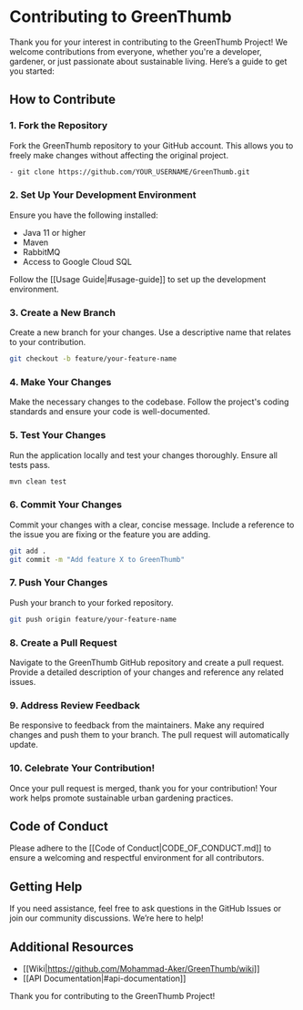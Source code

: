 # Contributing to GreenThumb

Thank you for your interest in contributing to the GreenThumb Project! We welcome contributions from everyone, whether you're a developer, gardener, or just passionate about sustainable living. Here’s a guide to get you started:

## How to Contribute

### 1. Fork the Repository
Fork the GreenThumb repository to your GitHub account. This allows you to freely make changes without affecting the original project.
```sh
- git clone https://github.com/YOUR_USERNAME/GreenThumb.git
```

### 2. Set Up Your Development Environment
Ensure you have the following installed:
- Java 11 or higher
- Maven
- RabbitMQ
- Access to Google Cloud SQL

Follow the [[Usage Guide|#usage-guide]] to set up the development environment.

### 3. Create a New Branch
Create a new branch for your changes. Use a descriptive name that relates to your contribution.


```sh
git checkout -b feature/your-feature-name
```

### 4. Make Your Changes
Make the necessary changes to the codebase. Follow the project's coding standards and ensure your code is well-documented.

### 5. Test Your Changes
Run the application locally and test your changes thoroughly. Ensure all tests pass.


```sh
mvn clean test
```


### 6. Commit Your Changes
Commit your changes with a clear, concise message. Include a reference to the issue you are fixing or the feature you are adding.


```sh
git add .
git commit -m "Add feature X to GreenThumb"
```


### 7. Push Your Changes
Push your branch to your forked repository.


```sh
git push origin feature/your-feature-name
```


### 8. Create a Pull Request
Navigate to the GreenThumb GitHub repository and create a pull request. Provide a detailed description of your changes and reference any related issues.

### 9. Address Review Feedback
Be responsive to feedback from the maintainers. Make any required changes and push them to your branch. The pull request will automatically update.

### 10. Celebrate Your Contribution!
Once your pull request is merged, thank you for your contribution! Your work helps promote sustainable urban gardening practices.

## Code of Conduct

Please adhere to the [[Code of Conduct|CODE_OF_CONDUCT.md]] to ensure a welcoming and respectful environment for all contributors.

## Getting Help

If you need assistance, feel free to ask questions in the GitHub Issues or join our community discussions. We’re here to help!

## Additional Resources

- [[Wiki|https://github.com/Mohammad-Aker/GreenThumb/wiki]]
- [[API Documentation|#api-documentation]]

Thank you for contributing to the GreenThumb Project!



